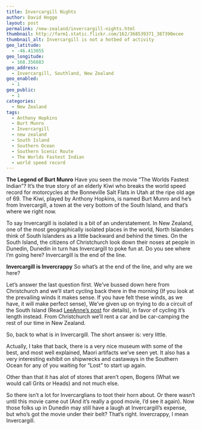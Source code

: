 ```yaml
---
title: Invercargill Nights
author: David Hogge
layout: post
permalink: /new-zealand/invercargill-nights.html
thumbnail: http://farm1.static.flickr.com/162/368539371_387390ecee
thumbnail_alt: Invercargill is not a hotbed of activity
geo_latitude:
  - -46.413055
geo_longitude:
  - 168.356883
geo_address:
  - Invercargill, Southland, New Zealand
geo_enabled:
  - 1
geo_public:
  - 1
categories:
  - New Zealand
tags:
  - Anthony Hopkins
  - Burt Munro
  - Invercargill
  - new zealand
  - South Island
  - Southern Ocean
  - Southern Scenic Route
  - The Worlds Fastest Indian
  - world speed record
---
```

**The Legend of Burt Munro** 
Have you seen the movie &#8220;The Worlds Fastest Indian&#8221;? It&#8217;s the true story of an elderly Kiwi who breaks the world speed record for motorcycles at the Bonneville Salt Flats in Utah at the ripe old age of 69. The Kiwi, played by Anthony Hopkins, is named Burt Munro and he&#8217;s from Invercargill, a town at the very bottom of the South Island, and that&#8217;s where we right now. 

To say Invercargill is isolated is a bit of an understatement. In New Zealand, one of the most geographically isolated places in the world, North Islanders think of South Islanders as a little backward and behind the times. On the South Island, the citizens of Christchurch look down their noses at people in Dunedin, Dunedin in turn has Invercargill to poke fun at. Do you see where I&#8217;m going here? Invercargill is the end of the line.

**Invercargill is Invercrappy** 
So what&#8217;s at the end of the line, and why are we here?

Let&#8217;s answer the last question first. We&#8217;ve bussed down here from Christchurch and we&#8217;ll start cycling back there in the morning (If you look at the prevailing winds it makes sense. If you have felt these winds, as we have, it will make perfect sense), We&#8217;ve given up on trying to do a circuit of the South Island (Read [LeeAnne&#8217;s post][1] for details), in favor of cycling it&#8217;s length instead. From Christchurch we&#8217;ll rent a car and be car-camping the rest of our time in New Zealand.

So, back to what is in Invercargill. The short answer is: very little. 

Actually, I take that back, there is a very nice museum with some of the best, and most well explained, Maori artifacts we&#8217;ve seen yet. It also has a very interesting exhibit on shipwrecks and castaways in the Southern Ocean for any of you waiting for &#8220;Lost&#8221; to start up again.

Other than that it has alot of stores that aren&#8217;t open, Bogens (What we would call Grits or Heads) and not much else.

So there isn&#8217;t a lot for Invercarglians to toot their horn about. Or there wasn&#8217;t until this movie came out (And it&#8217;s really a good movie, I&#8217;d see it again). Now those folks up in Dunedin may still have a laugh at Invercargill&#8217;s expense, but who&#8217;s got the movie under their belt? That&#8217;s right. Invercrappy, I mean Invercargill.

 [1]: http://gothereandback.com/?p=29